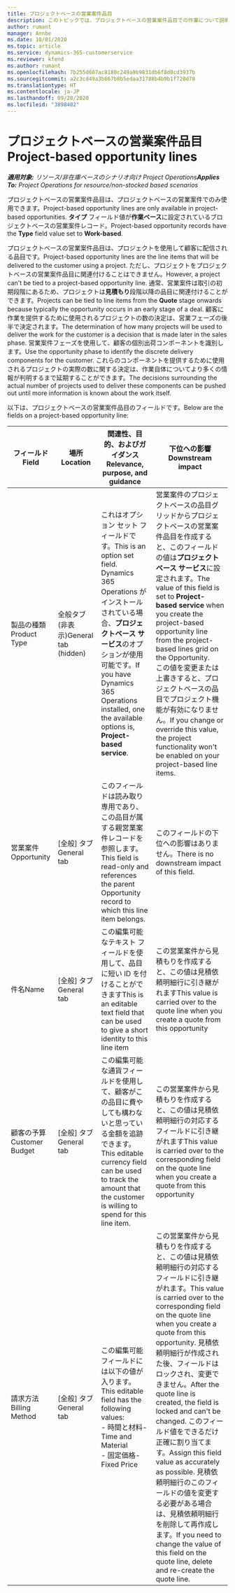 ```yaml
---
title: プロジェクトベースの営業案件品目
description: このトピックでは、プロジェクトベースの営業案件品目での作業について説明します。
author: rumant
manager: Annbe
ms.date: 10/01/2020
ms.topic: article
ms.service: dynamics-365-customerservice
ms.reviewer: kfend
ms.author: rumant
ms.openlocfilehash: 7b255d607ac8180c249a9b9831db6f8d0cd3937b
ms.sourcegitcommit: a2c3cd49a3b667b8b5edaa31788b4b9b1f728d78
ms.translationtype: HT
ms.contentlocale: ja-JP
ms.lasthandoff: 09/28/2020
ms.locfileid: "3898402"
---
```

# <a name="project-based-opportunity-lines"></a><span data-ttu-id="3e55d-103">プロジェクトベースの営業案件品目</span><span class="sxs-lookup"><span data-stu-id="3e55d-103">Project-based opportunity lines</span></span>

<span data-ttu-id="3e55d-104">_**適用対象:** リソース/非在庫ベースのシナリオ向け Project Operations_</span><span class="sxs-lookup"><span data-stu-id="3e55d-104">_**Applies To:** Project Operations for resource/non-stocked based scenarios_</span></span>


<span data-ttu-id="3e55d-105">プロジェクトベースの営業案件品目は、プロジェクトベースの営業案件でのみ使用できます。</span><span class="sxs-lookup"><span data-stu-id="3e55d-105">Project-based opportunity lines are only available in project-based opportunities.</span></span> <span data-ttu-id="3e55d-106">**タイプ** フィールド値が**作業ベース**に設定されているブロジェクトベースの営業案件レコード。</span><span class="sxs-lookup"><span data-stu-id="3e55d-106">Project-based opportunity records have the **Type** field value set to **Work-based**.</span></span>

<span data-ttu-id="3e55d-107">プロジェクトベースの営業案件品目は、プロジェクトを使用して顧客に配信される品目です。</span><span class="sxs-lookup"><span data-stu-id="3e55d-107">Project-based opportunity lines are the line items that will be delivered to the customer using a project.</span></span> <span data-ttu-id="3e55d-108">ただし、プロジェクトをプロジェクトベースの営業案件品目に関連付けることはできません。</span><span class="sxs-lookup"><span data-stu-id="3e55d-108">However, a project can't be tied to a project-based opportunity line.</span></span> <span data-ttu-id="3e55d-109">通常、営業案件は取引の初期段階にあるため、プロジェクトは**見積もり**段階以降の品目に関連付けることができます。</span><span class="sxs-lookup"><span data-stu-id="3e55d-109">Projects can be tied to line items from the **Quote** stage onwards because typically the opportunity occurs in an early stage of a deal.</span></span> <span data-ttu-id="3e55d-110">顧客に作業を提供するために使用されるプロジェクトの数の決定は、営業フェーズの後半で決定されます。</span><span class="sxs-lookup"><span data-stu-id="3e55d-110">The determination of how many projects will be used to deliver the work for the customer is a decision that is made later in the sales phase.</span></span> <span data-ttu-id="3e55d-111">営業案件フェーズを使用して、顧客の個別出荷コンポーネントを識別します。</span><span class="sxs-lookup"><span data-stu-id="3e55d-111">Use the opportunity phase to identify the discrete delivery components for the customer.</span></span> <span data-ttu-id="3e55d-112">これらのコンポーネントを提供するために使用されるプロジェクトの実際の数に関する決定は、作業自体についてより多くの情報が判明するまで延期することができます。</span><span class="sxs-lookup"><span data-stu-id="3e55d-112">The decisions surrounding the actual number of projects used to deliver these components can be pushed out until more information is known about the work itself.</span></span>

<span data-ttu-id="3e55d-113">以下は、プロジェクトベースの営業案件品目のフィールドです。</span><span class="sxs-lookup"><span data-stu-id="3e55d-113">Below are the fields on a project-based opportunity line:</span></span>

| <span data-ttu-id="3e55d-114">**フィールド**</span><span class="sxs-lookup"><span data-stu-id="3e55d-114">**Field**</span></span> | <span data-ttu-id="3e55d-115">**場所**</span><span class="sxs-lookup"><span data-stu-id="3e55d-115">**Location**</span></span> | <span data-ttu-id="3e55d-116">**関連性、目的、およびガイダンス**</span><span class="sxs-lookup"><span data-stu-id="3e55d-116">**Relevance, purpose, and guidance**</span></span> | <span data-ttu-id="3e55d-117">**下位への影響**</span><span class="sxs-lookup"><span data-stu-id="3e55d-117">**Downstream impact**</span></span> |
| --- | --- | --- | --- |
| <span data-ttu-id="3e55d-118">製品の種類</span><span class="sxs-lookup"><span data-stu-id="3e55d-118">Product Type</span></span> | <span data-ttu-id="3e55d-119">全般タブ (非表示)</span><span class="sxs-lookup"><span data-stu-id="3e55d-119">General tab (hidden)</span></span> | <span data-ttu-id="3e55d-120">これはオプション セット フィールドです。</span><span class="sxs-lookup"><span data-stu-id="3e55d-120">This is an option set field.</span></span> <span data-ttu-id="3e55d-121">Dynamics 365 Operations がインストールされている場合、**プロジェクトベース サービス**のオプションが使用可能です。</span><span class="sxs-lookup"><span data-stu-id="3e55d-121">If you have Dynamics 365 Operations installed, one the available options is, **Project-based service**.</span></span>  | <span data-ttu-id="3e55d-122">営業案件のプロジェクトベースの品目グリッドからプロジェクトベースの営業案件品目を作成すると、このフィールドの値は**プロジェクトベース サービス**に設定されます。</span><span class="sxs-lookup"><span data-stu-id="3e55d-122">The value of this field is set to **Project-based service** when you create the project-based opportunity line from the project-based lines grid on the Opportunity.</span></span> <br> <span data-ttu-id="3e55d-123">この値を変更または上書きすると、プロジェクトベースの品目でプロジェクト機能が有効になりません。</span><span class="sxs-lookup"><span data-stu-id="3e55d-123">If you change or override this value, the project functionality won't be enabled on your project-based line items.</span></span> |
| <span data-ttu-id="3e55d-124">営業案件​​</span><span class="sxs-lookup"><span data-stu-id="3e55d-124">Opportunity</span></span> | <span data-ttu-id="3e55d-125">[全般] タブ</span><span class="sxs-lookup"><span data-stu-id="3e55d-125">General tab</span></span> | <span data-ttu-id="3e55d-126">このフィールドは読み取り専用であり、この品目が属する親営業案件レコードを参照します。</span><span class="sxs-lookup"><span data-stu-id="3e55d-126">This field is read-only and references the parent Opportunity record to which this line item belongs.</span></span> | <span data-ttu-id="3e55d-127">このフィールドの下位への影響はありません。</span><span class="sxs-lookup"><span data-stu-id="3e55d-127">There is no downstream impact of this field.</span></span> |
| <span data-ttu-id="3e55d-128">件名</span><span class="sxs-lookup"><span data-stu-id="3e55d-128">Name</span></span> | <span data-ttu-id="3e55d-129">[全般] タブ</span><span class="sxs-lookup"><span data-stu-id="3e55d-129">General tab</span></span> | <span data-ttu-id="3e55d-130">この編集可能なテキスト フィールドを使用して、品目に短い ID を付けることができます</span><span class="sxs-lookup"><span data-stu-id="3e55d-130">This is an editable text field that can be used to give a short identity to this line item</span></span> | <span data-ttu-id="3e55d-131">この営業案件から見積もりを作成すると、この値は見積依頼明細行に引き継がれます</span><span class="sxs-lookup"><span data-stu-id="3e55d-131">This value is carried over to the quote line when you create a quote from this opportunity</span></span> |
| <span data-ttu-id="3e55d-132">顧客の予算</span><span class="sxs-lookup"><span data-stu-id="3e55d-132">Customer Budget</span></span> | <span data-ttu-id="3e55d-133">[全般] タブ</span><span class="sxs-lookup"><span data-stu-id="3e55d-133">General tab</span></span> | <span data-ttu-id="3e55d-134">この編集可能な通貨フィールドを使用して、顧客がこの品目に費やしても構わないと思っている金額を追跡できます。</span><span class="sxs-lookup"><span data-stu-id="3e55d-134">This editable currency field can be used to track the amount that the customer is willing to spend for this line item.</span></span> | <span data-ttu-id="3e55d-135">この営業案件から見積もりを作成すると、この値は見積依頼明細行の対応するフィールドに引き継がれます</span><span class="sxs-lookup"><span data-stu-id="3e55d-135">This value is carried over to the corresponding field on the quote line when you create a quote from this opportunity</span></span> |
| <span data-ttu-id="3e55d-136">請求方法</span><span class="sxs-lookup"><span data-stu-id="3e55d-136">Billing Method</span></span> | <span data-ttu-id="3e55d-137">[全般] タブ</span><span class="sxs-lookup"><span data-stu-id="3e55d-137">General tab</span></span> | <span data-ttu-id="3e55d-138">この編集可能フィールドには以下の値が入ります。</span><span class="sxs-lookup"><span data-stu-id="3e55d-138">This editable field has the following values:</span></span></br><span data-ttu-id="3e55d-139">- 時間と材料</span><span class="sxs-lookup"><span data-stu-id="3e55d-139">- Time and Material</span></span></br><span data-ttu-id="3e55d-140">- 固定価格</span><span class="sxs-lookup"><span data-stu-id="3e55d-140">- Fixed Price</span></span> | <span data-ttu-id="3e55d-141">この営業案件から見積もりを作成すると、この値は見積依頼明細行の対応するフィールドに引き継がれます。</span><span class="sxs-lookup"><span data-stu-id="3e55d-141">This value is carried over to the corresponding field on the quote line when you create a quote from this opportunity.</span></span> <span data-ttu-id="3e55d-142">見積依頼明細行が作成された後、フィールドはロックされ、変更できません。</span><span class="sxs-lookup"><span data-stu-id="3e55d-142">After the quote line is created, the field is locked and can't be changed.</span></span> <span data-ttu-id="3e55d-143">このフィールド値をできるだけ正確に割り当てます。</span><span class="sxs-lookup"><span data-stu-id="3e55d-143">Assign this field value as accurately as possible.</span></span> <span data-ttu-id="3e55d-144">見積依頼明細行のこのフィールドの値を変更する必要がある場合は、見積依頼明細行を削除して再作成します。</span><span class="sxs-lookup"><span data-stu-id="3e55d-144">If you need to change the value of this field on the quote line, delete and re-create the quote line.</span></span> |
